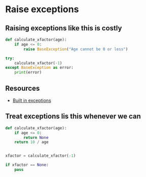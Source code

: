 # Raise exceptions

## Raising exceptions like this is costly

```python
def calculate_xfactor(age):
    if age <= 0:
        raise BaseException("Age cannot be 0 or less")

try:
    calculate_xfactor(-1)
except BaseException as error:
    print(error)
```

## Resources

- [Built in exceptions](https://docs.python.org/3/library/exceptions.html)

## Treat exceptions lis this whenever we can

```python
def calculate_xfactor(age):
    if age <= 0:
        return None
    return 10 / age


xfactor = calculate_xfactor(-1)

if xfactor == None:
    pass
```
